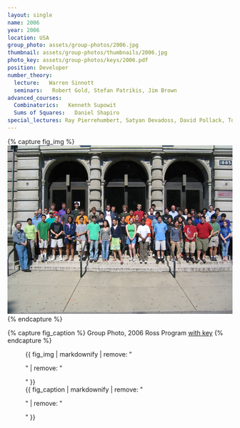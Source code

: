 ```yaml
---
layout: single
name: 2006
year: 2006
location: USA
group_photo: assets/group-photos/2006.jpg
thumbnail: assets/group-photos/thumbnails/2006.jpg
photo_key: assets/group-photos/keys/2006.pdf
position: Developer
number_theory:
  lecture:   Warren Sinnott
  seminars:   Robert Gold, Stefan Patrikis, Jim Brown
advanced_courses:
  Combinatorics:   Kenneth Supowit
  Sums of Squares:   Daniel Shapiro
special_lectures: Ray Pierrehumbert, Satyan Devadoss, David Pollack, Tom Weston, Paul Pollack, Glen Whitney, Susan Goldstine.
---
```

{% capture fig_img %}
[![2006](/assets/group-photos/2006.jpg)](/assets/group-photos/keys/2006.pdf)
{% endcapture %}

{% capture fig_caption %}
Group Photo, 2006 Ross Program [with key](/assets/group-photos/keys/2006.pdf)
{% endcapture %}

<figure>
  {{ fig_img | markdownify | remove: "<p>" | remove: "</p>" }}
  <figcaption>{{ fig_caption | markdownify | remove: "<p>" | remove: "</p>" }}</figcaption>
</figure>
